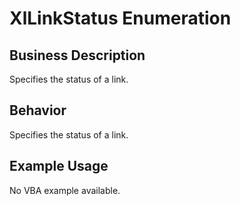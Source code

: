 # XlLinkStatus Enumeration

## Business Description
Specifies the status of a link.

## Behavior
Specifies the status of a link.

## Example Usage
No VBA example available.